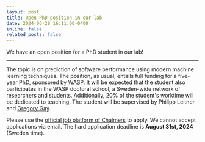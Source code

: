 ```yaml
---
layout: post
title: Open PhD position in our lab
date: 2024-06-28 16:11:00-0400
inline: false
related_posts: false
---
```


We have an open position for a PhD student in our lab!

---

The topic is on prediction of software performance using modern machine learning techniques. The position, as usual, entails full funding for a five-year PhD, sponsored by <a href="http://wasp-sweden.org/">WASP</a>. It will be expected that the student also participates in the WASP doctoral school, a Sweden-wide network of researchers and students. Additionally, 20% of the student's worktime will be dedicated to teaching. The student will be supervised by Philipp Leitner and <a href="https://greg4cr.github.io">Gregory Gay</a>.

Please use the <a href="https://www.chalmers.se/en/about-chalmers/work-with-us/vacancies/?rmpage=job&rmjob=12919&rmlang=UK">official job platform of Chalmers</a> to apply. We cannot accept applications via email. The hard application deadline is <b>August 31st, 2024</b> (Sweden time).